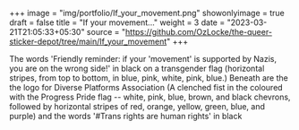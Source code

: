 +++
image = "img/portfolio/If_your_movement.png"
showonlyimage = true
draft = false
title = "If your movement..."
weight = 3
date = "2023-03-21T21:05:33+05:30"
source = "https://github.com/OzLocke/the-queer-sticker-depot/tree/main/If_your_movement"
+++

<!--more-->

The words 'Friendly reminder: if your 'movement' is supported by Nazis, you are on the wrong side!' in black on a transgender flag (horizontal stripes, from top to bottom, in blue, pink, white, pink, blue.) Beneath are the the logo for Diverse Platforms Association (A clenched fist in the coloured with the Progress Pride flag -- white, pink, blue, brown, and black chevrons, followed by horizontal stripes of red, orange, yellow, green, blue, and purple) and the words '#Trans rights are human rights' in black

